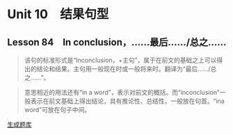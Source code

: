 ﻿ # Unit 10　结果句型
 ## Lesson 84　In conclusion，……最后……/总之……
 
> 该句的标准形式是“Inconclusion，+主句”，属于在前文的基础之上可以得出的结论和结果。主句用一般现在时或一般将来时。翻译为“最后……/总之……”。

> 意思相近的用法还有“in a word”，表示对前文的概括。而“inconclusion”一般表示在前文基础上得出结论，具有推论性、总结性，一般放在句首。“ina word”可放在句子中间。


 [生成题库](./question/f084.json)